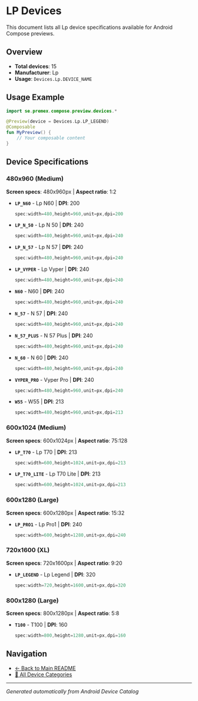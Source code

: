# LP Devices

This document lists all Lp device specifications available for Android Compose previews.

## Overview

- **Total devices**: 15
- **Manufacturer**: Lp
- **Usage**: `Devices.Lp.DEVICE_NAME`

## Usage Example

```kotlin
import se.premex.compose.preview.devices.*

@Preview(device = Devices.Lp.LP_LEGEND)
@Composable
fun MyPreview() {
    // Your composable content
}
```

## Device Specifications

### 480x960 (Medium)

**Screen specs**: 480x960px | **Aspect ratio**: 1:2

- **`LP_N60`** - Lp N60 | **DPI**: 200
  ```kotlin
  spec:width=480,height=960,unit=px,dpi=200
  ```

- **`LP_N_50`** - Lp N 50 | **DPI**: 240
  ```kotlin
  spec:width=480,height=960,unit=px,dpi=240
  ```

- **`LP_N_57`** - Lp N 57 | **DPI**: 240
  ```kotlin
  spec:width=480,height=960,unit=px,dpi=240
  ```

- **`LP_VYPER`** - Lp Vyper | **DPI**: 240
  ```kotlin
  spec:width=480,height=960,unit=px,dpi=240
  ```

- **`N60`** - N60 | **DPI**: 240
  ```kotlin
  spec:width=480,height=960,unit=px,dpi=240
  ```

- **`N_57`** - N 57 | **DPI**: 240
  ```kotlin
  spec:width=480,height=960,unit=px,dpi=240
  ```

- **`N_57_PLUS`** - N 57 Plus | **DPI**: 240
  ```kotlin
  spec:width=480,height=960,unit=px,dpi=240
  ```

- **`N_60`** - N 60 | **DPI**: 240
  ```kotlin
  spec:width=480,height=960,unit=px,dpi=240
  ```

- **`VYPER_PRO`** - Vyper Pro | **DPI**: 240
  ```kotlin
  spec:width=480,height=960,unit=px,dpi=240
  ```

- **`W55`** - W55 | **DPI**: 213
  ```kotlin
  spec:width=480,height=960,unit=px,dpi=213
  ```

### 600x1024 (Medium)

**Screen specs**: 600x1024px | **Aspect ratio**: 75:128

- **`LP_T70`** - Lp T70 | **DPI**: 213
  ```kotlin
  spec:width=600,height=1024,unit=px,dpi=213
  ```

- **`LP_T70_LITE`** - Lp T70 Lite | **DPI**: 213
  ```kotlin
  spec:width=600,height=1024,unit=px,dpi=213
  ```

### 600x1280 (Large)

**Screen specs**: 600x1280px | **Aspect ratio**: 15:32

- **`LP_PRO1`** - Lp Pro1 | **DPI**: 240
  ```kotlin
  spec:width=600,height=1280,unit=px,dpi=240
  ```

### 720x1600 (XL)

**Screen specs**: 720x1600px | **Aspect ratio**: 9:20

- **`LP_LEGEND`** - Lp Legend | **DPI**: 320
  ```kotlin
  spec:width=720,height=1600,unit=px,dpi=320
  ```

### 800x1280 (Large)

**Screen specs**: 800x1280px | **Aspect ratio**: 5:8

- **`T100`** - T100 | **DPI**: 160
  ```kotlin
  spec:width=800,height=1280,unit=px,dpi=160
  ```

## Navigation

- [← Back to Main README](../../README.md)
- [📱 All Device Categories](../README.md)

---
*Generated automatically from Android Device Catalog*
